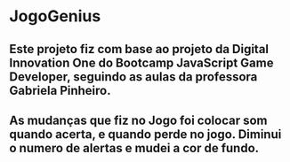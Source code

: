# JogoGenius
## Este projeto fiz com base ao projeto da Digital Innovation One do Bootcamp JavaScript Game Developer, seguindo as aulas da professora Gabriela Pinheiro.
## As mudanças que fiz no Jogo foi colocar som quando acerta, e quando perde no jogo. Diminui o numero de alertas e mudei a cor de fundo.
